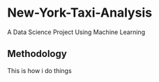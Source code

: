 # New-York-Taxi-Analysis
A Data Science Project Using Machine Learning
## Methodology
This is how i do things
